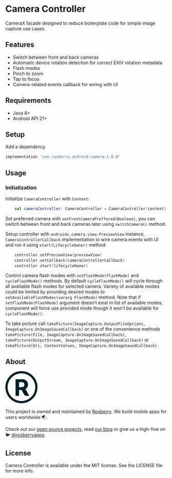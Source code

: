 # Camera Controller

CameraX facade designed to reduce boilerplate code for simple image capture use cases.

## Features

- Switch between front and back cameras
- Automatic device rotation detection for correct EXIV rotation metadata
- Flash modes
- Pinch to zoom
- Tap to focus
- Camera-related events callback for wiring with UI

## Requirements

- Java 8+
- Android API 21+

## Setup

Add a dependency

```groovy
implementation 'com.rosberry.android:camera:1.0.0'
```

## Usage

### Initialization

Initialize `CameraController` with `Context`:

```kotlin
    val cameraController: CameraController = CameraController(context)
```

Set preferred camera with `setFrontCameraPreffered(Boolean)`, you can switch between front and back cameras 
later using `switchCamera()` method.

Setup controller with `androidx.camera.view.PreviewView` instance, `CameraControllerCallback` implementation 
to wire camera events with UI and run it using `start(LifecycleOwner)` method:

```kotlin
    controller.setPreviewView(previewView)
    controller.setCallback(cameraControllerCallback)
    controller.start(lifecycleOwner)
```

Control camera flash modes with `setFlashMode(FlashMode)` and `cycleFlashMode()` methods.
By default `cycleFlashMode()` will cycle through all available flash modes for selected camera. Variety of available 
modes could be limited by providing desired modes to `setAvailableFlashModes(vararg FlashMode)` method. Note that
if `setFlashMode(FlashMode)` argument doesn't exist in list of available modes, component will force use provided mode
though it won't be available for `cycleFlashMode()`.

To take picture call `takePicture(ImageCapture.OutputFileOptions, ImageCapture.OnImageSavedCallback)` or one of the
convenience methods `takePicture(File, ImageCapture.OnImageSavedCallback)`, 
`takePicture(OutputStream, ImageCapture.OnImageSavedCallback)` or 
`takePicture(Uri, ContentValues, ImageCapture.OnImageSavedCallback)`. 

## About

<img src="https://github.com/rosberry/Foundation/blob/master/Assets/full_logo.png?raw=true" height="100" />

This project is owned and maintained by [Rosberry](http://rosberry.com). We build mobile apps for users worldwide 🌏.

Check out our [open source projects](https://github.com/rosberry), read [our blog](https://medium.com/@Rosberry) or give
us a high-five on 🐦 [@rosberryapps](http://twitter.com/RosberryApps).

## License

Camera Controller is available under the MIT license. See the LICENSE file for more info.